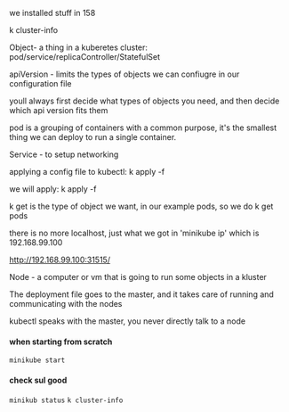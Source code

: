 we installed stuff in 158

k cluster-info


Object- a thing in a kuberetes cluster: pod/service/replicaController/StatefulSet

apiVersion - limits the types of objects we can confiugre in our configuration file

youll always first decide what types of objects you need, and then decide which api version fits them


pod is a grouping of containers with a common purpose, it's the smallest thing we can deploy to run a single container.

Service - to setup networking

applying a config file to kubectl: 
k apply -f <filename>

we will apply:
k apply -f <both our files>

k get <object> is the type of object we want, in our example pods, so we do k get pods 

there is no more localhost, just what we got in 'minikube ip' which is 192.168.99.100

http://192.168.99.100:31515/

Node - a computer or vm that is going to run some objects in a kluster

The deployment file goes to the master, and it takes care of running and communicating with the nodes

kubectl speaks with the master, you never directly talk to a node

#### when starting from scratch

```minikube start```

#### check sul good
```minikub status```
```k cluster-info```
